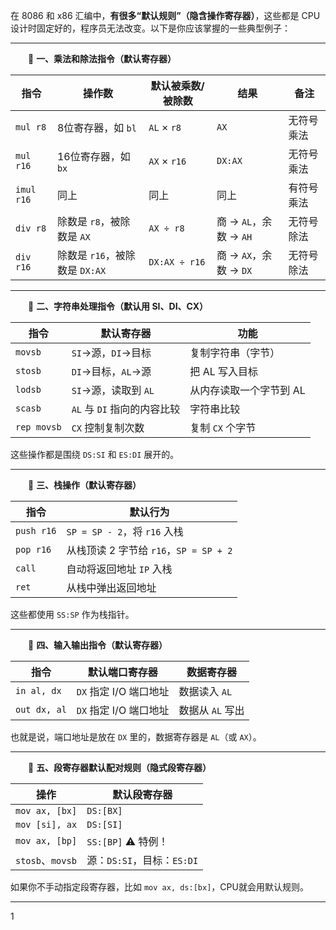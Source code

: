 在 8086 和 x86 汇编中，**有很多“默认规则”（隐含操作寄存器）**，这些都是 CPU 设计时固定好的，程序员无法改变。以下是你应该掌握的一些典型例子：

------

  🔸 **一、乘法和除法指令（默认寄存器）**

| 指令       | 操作数                         | 默认被乘数/被除数 | 结果                   | 备注       |
| ---------- | ------------------------------ | ----------------- | ---------------------- | ---------- |
| `mul r8`   | 8位寄存器，如 `bl`             | `AL` × `r8`       | `AX`                   | 无符号乘法 |
| `mul r16`  | 16位寄存器，如 `bx`            | `AX` × `r16`      | `DX:AX`                | 无符号乘法 |
| `imul r16` | 同上                           | 同上              | 同上                   | 有符号乘法 |
| `div r8`   | 除数是 `r8`，被除数是 `AX`     | `AX ÷ r8`         | 商 → `AL`，余数 → `AH` | 无符号除法 |
| `div r16`  | 除数是 `r16`，被除数是 `DX:AX` | `DX:AX ÷ r16`     | 商 → `AX`，余数 → `DX` | 无符号除法 |

------

  🔸 **二、字符串处理指令（默认用 SI、DI、CX）**

| 指令        | 默认寄存器                  | 功能                    |
| ----------- | --------------------------- | ----------------------- |
| `movsb`     | `SI`→源，`DI`→目标          | 复制字符串（字节）      |
| `stosb`     | `DI`→目标，`AL`→源          | 把 AL 写入目标          |
| `lodsb`     | `SI`→源，读取到 `AL`        | 从内存读取一个字节到 AL |
| `scasb`     | `AL` 与 `DI` 指向的内容比较 | 字符串比较              |
| `rep movsb` | `CX` 控制复制次数           | 复制 `CX` 个字节        |

这些操作都是围绕 `DS:SI` 和 `ES:DI` 展开的。

------

  🔸 **三、栈操作（默认寄存器）**

| 指令       | 默认行为                               |
| ---------- | -------------------------------------- |
| `push r16` | `SP = SP - 2`，将 `r16` 入栈           |
| `pop r16`  | 从栈顶读 2 字节给 `r16`，`SP = SP + 2` |
| `call`     | 自动将返回地址 `IP` 入栈               |
| `ret`      | 从栈中弹出返回地址                     |

这些都使用 `SS:SP` 作为栈指针。

------

  🔸 **四、输入输出指令（默认寄存器）**

| 指令         | 默认端口寄存器         | 数据寄存器       |
| ------------ | ---------------------- | ---------------- |
| `in al, dx`  | `DX` 指定 I/O 端口地址 | 数据读入 `AL`    |
| `out dx, al` | `DX` 指定 I/O 端口地址 | 数据从 `AL` 写出 |

也就是说，端口地址是放在 `DX` 里的，数据寄存器是 `AL`（或 `AX`）。

------

  🔸 **五、段寄存器默认配对规则（隐式段寄存器）**

| 操作             | 默认段寄存器               |
| ---------------- | -------------------------- |
| `mov ax, [bx]`   | `DS:[BX]`                  |
| `mov [si], ax`   | `DS:[SI]`                  |
| `mov ax, [bp]`   | `SS:[BP]` ⚠️ 特例！         |
| `stosb`、`movsb` | 源：`DS:SI`，目标：`ES:DI` |

如果你不手动指定段寄存器，比如 `mov ax, ds:[bx]`，CPU就会用默认规则。

------

1
